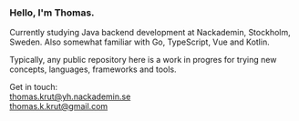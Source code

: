 ### Hello, I'm Thomas.

Currently studying Java backend development at Nackademin, Stockholm, Sweden. Also somewhat familiar with Go, TypeScript, Vue and Kotlin.  
  
Typically, any public repository here is a work in progres for trying new concepts, languages, frameworks and tools.  

Get in touch:  
thomas.krut@yh.nackademin.se  
thomas.k.krut@gmail.com

